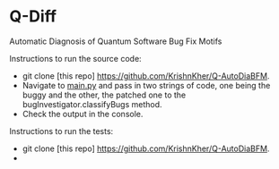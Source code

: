 # Q-Diff
Automatic Diagnosis of Quantum Software Bug Fix Motifs

Instructions to run the source code:

- git clone [this repo] https://github.com/KrishnKher/Q-AutoDiaBFM.
- Navigate to [main.py](https://github.com/KrishnKher/Q-AutoDiaBFM/blob/main/src/main.py) and pass in two strings of code, one being the buggy and the other, the patched one to the bugInvestigator.classifyBugs method.
- Check the output in the console.
  
 Instructions to run the tests:
  - git clone [this repo] https://github.com/KrishnKher/Q-AutoDiaBFM.
  - 
